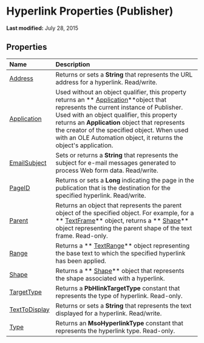 
# Hyperlink Properties (Publisher)

 **Last modified:** July 28, 2015


## Properties



|**Name**|**Description**|
|:-----|:-----|
| [Address](784a9213-38bc-c5fd-f215-abeb174ec628.md)|Returns or sets a  **String** that represents the URL address for a hyperlink. Read/write.|
| [Application](dadf9b35-580e-c184-c439-38b3a4f1529f.md)|Used without an object qualifier, this property returns an  ** [Application](acfc7efb-e6a5-a89a-3aee-3cb4af2f3508.md)**object that represents the current instance of Publisher. Used with an object qualifier, this property returns an  **Application** object that represents the creator of the specified object. When used with an OLE Automation object, it returns the object's application.|
| [EmailSubject](16b60648-56fe-b8ba-3424-0dd6e88727e6.md)|Sets or returns a  **String** that represents the subject for e-mail messages generated to process Web form data. Read/write.|
| [PageID](1b5051eb-e6b4-a5a7-610a-5be03863a92b.md)|Returns or sets a  **Long** indicating the page in the publication that is the destination for the specified hyperlink. Read/write.|
| [Parent](a0e3ab66-cdc4-09ab-6995-8a5e0194d6e2.md)|Returns an object that represents the parent object of the specified object. For example, for a  ** [TextFrame](95e88f5a-b3dc-272e-7c1d-5282c97ae11e.md)** object, returns a ** [Shape](666cb7f0-62a8-f419-9838-007ef29506ee.md)** object representing the parent shape of the text frame. Read-only.|
| [Range](ff105ffe-cb48-0f6a-99ff-eaac0500938f.md)|Returns a  ** [TextRange](566f240b-d2a6-8cb3-9eb7-68328d6c28bd.md)** object representing the base text to which the specified hyperlink has been applied.|
| [Shape](afd1dab7-472a-2aa5-f5da-1e2f783b5270.md)|Returns a  ** [Shape](666cb7f0-62a8-f419-9838-007ef29506ee.md)** object that represents the shape associated with a hyperlink.|
| [TargetType](1cbc8c36-563c-4464-4f0d-2836682ce532.md)|Returns a  **PbHlinkTargetType** constant that represents the type of hyperlink. Read-only.|
| [TextToDisplay](26b5857c-3f94-0d33-f65e-9c34f2a4cc2b.md)|Returns or sets a  **String** that represents the text displayed for a hyperlink. Read/write.|
| [Type](6a9ac3c4-4f34-d759-af95-a3bdc510a56f.md)|Returns an  **MsoHyperlinkType** constant that represents the hyperlink type. Read-only.|
